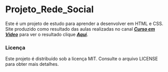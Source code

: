 # Projeto_Rede_Social
Este é um projeto de estudo para aprender a desenvolver em HTML e CSS. Site produzido como resultado das aulas realizadas no canal ***[Curso em Video](https://www.youtube.com/@CursoemVideo)*** para ver o resultado clique ***[Aqui](https://lucas-brasil-silva.github.io/Projeto_Login/)***.

### Licença

Este projeto é distribuído sob a licença MIT. Consulte o arquivo LICENSE para obter mais detalhes.